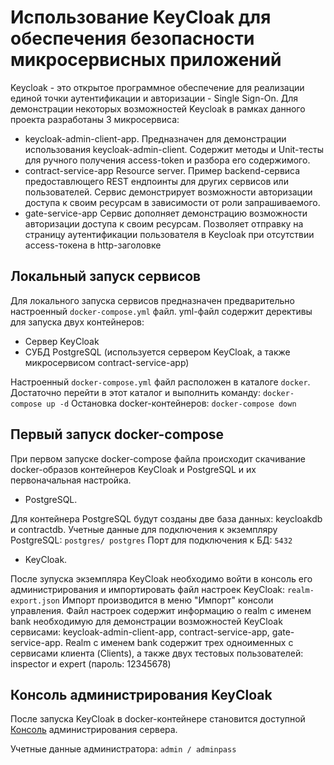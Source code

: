 # Использование KeyCloak для обеспечения безопасности микросервисных приложений 

Keycloak - это открытое программное обеспечение для реализации единой точки аутентификации и авторизации - Single Sign-On.
Для демонстрации некоторых возможностей Keycloak в рамках данного проекта разработаны 3 микросервиса:
 * keycloak-admin-client-app. 
     Предназначен для демонстрации использования keycloak-admin-client. 
	 Содержит методы и Unit-тесты для ручного получения access-token и разбора его содержимого.
 * contract-service-app
     Resource server. Пример backend-сервиса предоставлющего REST ендпоинты для других сервисов или пользователей.
	 Сервис демонстрирует возможности авторизации доступа к своим ресурсам в зависимости от роли запрашиваемого.
 * gate-service-app
     Сервис дополняет демонстрацию возможности авторизации доступа к своим ресурсам.
	 Позволяет отправку на страницу аутентификации пользователя в Keycloak при отсутствии access-токена в http-заголовке

## Локальный запуск сервисов

Для локального запуска сервисов предназначен предварительно настроенный `docker-compose.yml` файл.
yml-файл содержит дерективы для запуска двух контейнеров:
 * Сервер KeyCloak
 * СУБД PostgreSQL (используется сервером KeyCloak, а также микросервисом contract-service-app)

Настроенный `docker-compose.yml` файл расположен в каталоге `docker`.
Достаточно перейти в этот каталог и выполнить команду:
`docker-compose up -d`
Остановка docker-контейнеров:
`docker-compose down`

## Первый запуск docker-compose

При первом запуске docker-compose файла происходит скачивание docker-образов контейнеров KeyCloak и PostgreSQL и их первоначальная настройка.

* PostgreSQL.

Для контейнера PostgreSQL будут созданы две база данных: keycloakdb и contractdb.
Учетные данные для подключения к экземпляру PostgreSQL: `postgres/ postgres`
Порт для подключения к БД: `5432`

* KeyCloak.

После зупуска экземпляра KeyCloak необходимо войти в консоль его администрирования и импортировать файл настроек KeyCloak: `realm-export.json`
Импорт производится в меню "Импорт" консоли управления. Файл настроек содержит информацию о realm с именем bank необходимую для демонстрации
возможностей KeyCloak сервисами: keycloak-admin-client-app, contract-service-app, gate-service-app.
Realm с именем bank содержит трех одноименных с сервисами клиента (Clients), а также двух тестовых пользователей: inspector и expert (пароль: 12345678)

## Консоль администрирования KeyCloak

После запуска KeyCloak в docker-контейнере становится доступной [Консоль](http://localhost:8200/auth/) администрирования сервера.

Учетные данные администратора: `admin / adminpass`
